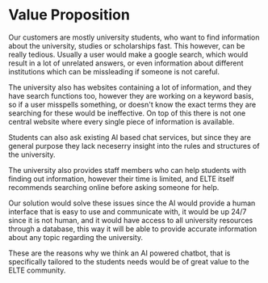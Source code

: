 # Value Proposition

Our customers are mostly university students, who want to find information about the university, studies or scholarships fast. This however, can be really tedious. Usually a user would make a google search, which would result in a lot of unrelated answers, or even information about different institutions which can be missleading if someone is not careful. 

The university also has websites containing a lot of information, and they have search functions too, however they are working on a keyword basis, so if a user misspells something, or doesn't know the exact terms they are searching for these would be ineffective. On top of this there is not one central website where every single piece of information is available.

Students can also ask existing AI based chat services, but since they are general purpose they lack neceserry insight into the rules and structures of the university.

The university also provides staff members who can help students with finding out information, however their time is limited, and ELTE itself recommends searching online before asking someone for help.

Our solution would solve these issues since the AI would provide a human interface that is easy to use and communicate with, it would be up 24/7 since it is not human, and it would have access to all university resources through a database, this way it will be able to provide accurate information about any topic regarding the university.

These are the reasons why we think an AI powered chatbot, that is specifically tailored to the students needs would be of great value to the ELTE community.
